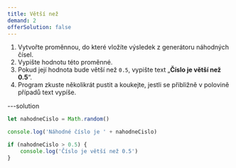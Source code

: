 ```yaml
---
title: Větší než
demand: 2
offerSolution: false
---
```


1. Vytvořte proměnnou, do které vložíte výsledek z generátoru náhodných čísel.
1. Vypište hodnotu této proměnné.
1. Pokud její hodnota bude větší než `0.5`, vypište text „**Číslo je větší než 0.5**“.
1. Program zkuste několikrát pustit a koukejte, jestli se přibližně v polovině případů text vypíše.

---solution

```js
let nahodneCislo = Math.random()

console.log('Náhodné číslo je ' + nahodneCislo)

if (nahodneCislo > 0.5) {
	console.log('Číslo je větší než 0.5')
}
```

